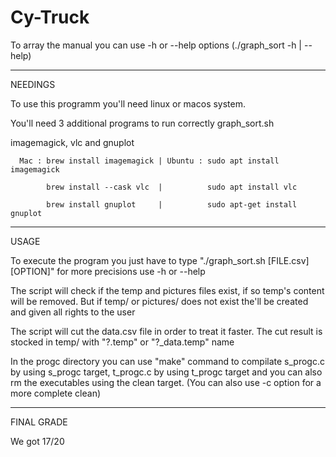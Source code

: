 # Cy-Truck

To array the manual you can use -h or --help options (./graph_sort -h | --help)

----------------------------------------------------
NEEDINGS

To use this programm you'll need linux or macos system.

You'll need 3 additional programs to run correctly graph_sort.sh

imagemagick, vlc and gnuplot

      Mac : brew install imagemagick | Ubuntu : sudo apt install imagemagick

            brew install --cask vlc  |          sudo apt install vlc
      
            brew install gnuplot     |          sudo apt-get install gnuplot

----------------------------------------------------
USAGE

To execute the program you just have to type "./graph_sort.sh [FILE.csv] [OPTION]" for more precisions use -h or --help

The script will check if the temp and pictures files exist, if so temp's content will be removed. But if temp/ or pictures/ does not exist
the'll be created and given all rights to the user 

The script will cut the data.csv file in order to treat it faster. The cut result is stocked in temp/ with "?.temp" or "?_data.temp" name

In the progc directory you can use "make" command to compilate s_progc.c by using s_progc target, t_progc.c by using t_progc target
and you can also rm the executables using the clean target. (You can also use -c option for a more complete clean)

----------------------------------------------------
FINAL GRADE

We got 17/20

